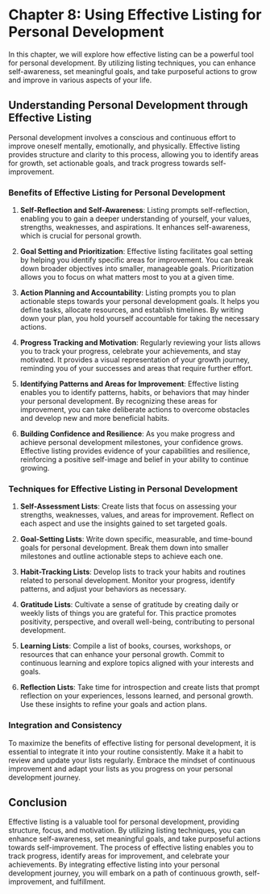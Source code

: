 Chapter 8: Using Effective Listing for Personal Development
===========================================================

In this chapter, we will explore how effective listing can be a powerful tool for personal development. By utilizing listing techniques, you can enhance self-awareness, set meaningful goals, and take purposeful actions to grow and improve in various aspects of your life.

**Understanding Personal Development through Effective Listing**
----------------------------------------------------------------

Personal development involves a conscious and continuous effort to improve oneself mentally, emotionally, and physically. Effective listing provides structure and clarity to this process, allowing you to identify areas for growth, set actionable goals, and track progress towards self-improvement.

### **Benefits of Effective Listing for Personal Development**

1. **Self-Reflection and Self-Awareness**: Listing prompts self-reflection, enabling you to gain a deeper understanding of yourself, your values, strengths, weaknesses, and aspirations. It enhances self-awareness, which is crucial for personal growth.

2. **Goal Setting and Prioritization**: Effective listing facilitates goal setting by helping you identify specific areas for improvement. You can break down broader objectives into smaller, manageable goals. Prioritization allows you to focus on what matters most to you at a given time.

3. **Action Planning and Accountability**: Listing prompts you to plan actionable steps towards your personal development goals. It helps you define tasks, allocate resources, and establish timelines. By writing down your plan, you hold yourself accountable for taking the necessary actions.

4. **Progress Tracking and Motivation**: Regularly reviewing your lists allows you to track your progress, celebrate your achievements, and stay motivated. It provides a visual representation of your growth journey, reminding you of your successes and areas that require further effort.

5. **Identifying Patterns and Areas for Improvement**: Effective listing enables you to identify patterns, habits, or behaviors that may hinder your personal development. By recognizing these areas for improvement, you can take deliberate actions to overcome obstacles and develop new and more beneficial habits.

6. **Building Confidence and Resilience**: As you make progress and achieve personal development milestones, your confidence grows. Effective listing provides evidence of your capabilities and resilience, reinforcing a positive self-image and belief in your ability to continue growing.

### **Techniques for Effective Listing in Personal Development**

1. **Self-Assessment Lists**: Create lists that focus on assessing your strengths, weaknesses, values, and areas for improvement. Reflect on each aspect and use the insights gained to set targeted goals.

2. **Goal-Setting Lists**: Write down specific, measurable, and time-bound goals for personal development. Break them down into smaller milestones and outline actionable steps to achieve each one.

3. **Habit-Tracking Lists**: Develop lists to track your habits and routines related to personal development. Monitor your progress, identify patterns, and adjust your behaviors as necessary.

4. **Gratitude Lists**: Cultivate a sense of gratitude by creating daily or weekly lists of things you are grateful for. This practice promotes positivity, perspective, and overall well-being, contributing to personal development.

5. **Learning Lists**: Compile a list of books, courses, workshops, or resources that can enhance your personal growth. Commit to continuous learning and explore topics aligned with your interests and goals.

6. **Reflection Lists**: Take time for introspection and create lists that prompt reflection on your experiences, lessons learned, and personal growth. Use these insights to refine your goals and action plans.

### **Integration and Consistency**

To maximize the benefits of effective listing for personal development, it is essential to integrate it into your routine consistently. Make it a habit to review and update your lists regularly. Embrace the mindset of continuous improvement and adapt your lists as you progress on your personal development journey.

Conclusion
----------

Effective listing is a valuable tool for personal development, providing structure, focus, and motivation. By utilizing listing techniques, you can enhance self-awareness, set meaningful goals, and take purposeful actions towards self-improvement. The process of effective listing enables you to track progress, identify areas for improvement, and celebrate your achievements. By integrating effective listing into your personal development journey, you will embark on a path of continuous growth, self-improvement, and fulfillment.
